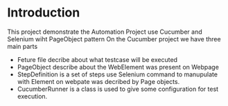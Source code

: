 # Introduction
This project demonstrate the Automation Project use Cucumber and Selenium wiht PageObject pattern 
On the Cucumber project we have three main parts
+ Feture file decribe about what testcase will be executed
+ PageObject describe about the WebElement was present on Webpage
+ StepDefinition is a set of steps use Selenium command to manupulate with Element on webpate was decribed by Page objects.
+ CucumberRunner is a class is used to give some configuration for test execution.
